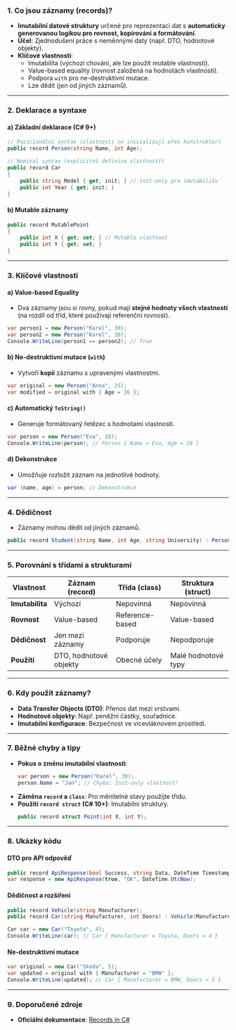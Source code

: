 
### **1. Co jsou záznamy (records)?**

- **Imutabilní datové struktury** určené pro reprezentaci dat s **automaticky generovanou logikou pro rovnost, kopírování a formátování**.
- **Účel**: Zjednodušení práce s neměnnými daty (např. DTO, hodnotové objekty).
- **Klíčové vlastnosti**:
  - Imutabilita (výchozí chování, ale lze použít mutable vlastnosti).
  - Value-based equality (rovnost založená na hodnotách vlastností).
  - Podpora `with` pro ne-destruktivní mutace.
  - Lze dědit (jen od jiných záznamů).

---

### **2. Deklarace a syntaxe**

#### **a) Základní deklarace (C# 9+)**  

```csharp
// Pozicionální syntax (vlastnosti se inicializují přes konstruktor)
public record Person(string Name, int Age);

// Nominal syntax (explicitní definice vlastností)
public record Car 
{
    public string Model { get; init; } // init-only pro imutabilitu
    public int Year { get; init; }
}
```

#### **b) Mutable záznamy**  

```csharp
public record MutablePoint 
{
    public int X { get; set; } // Mutable vlastnost
    public int Y { get; set; }
}
```

---

### **3. Klíčové vlastnosti**

#### **a) Value-based Equality**  

- Dva záznamy jsou si rovny, pokud mají **stejné hodnoty všech vlastností** (na rozdíl od tříd, které používají referenční rovnost).  
```csharp
var person1 = new Person("Karel", 30);
var person2 = new Person("Karel", 30);
Console.WriteLine(person1 == person2); // True
```

#### **b) Ne-destruktivní mutace (`with`)**  

- Vytvoří **kopii** záznamu s upravenými vlastnostmi.  
```csharp
var original = new Person("Anna", 25);
var modified = original with { Age = 26 };
```

#### **c) Automatický `ToString()`**  

- Generuje formátovaný řetězec s hodnotami vlastností.  
```csharp
var person = new Person("Eva", 28);
Console.WriteLine(person); // Person { Name = Eva, Age = 28 }
```

#### **d) Dekonstrukce**  

- Umožňuje rozložit záznam na jednotlivé hodnoty.  
```csharp
var (name, age) = person; // Dekonstrukce
```

---

### **4. Dědičnost**

- Záznamy mohou dědit od jiných záznamů.  
```csharp
public record Student(string Name, int Age, string University) : Person(Name, Age);
```

---

### **5. Porovnání s třídami a strukturami**

| **Vlastnost**          | **Záznam (record)**       | **Třída (class)**        | **Struktura (struct)**     |  
|-------------------------|---------------------------|--------------------------|----------------------------|  
| **Imutabilita**         | Výchozí                   | Nepovinná                | Nepovinná                  |  
| **Rovnost**             | Value-based               | Reference-based          | Value-based                |  
| **Dědičnost**           | Jen mezi záznamy          | Podporuje                | Nepodporuje                |  
| **Použití**             | DTO, hodnotové objekty    | Obecné účely             | Malé hodnotové typy        |  

---

### **6. Kdy použít záznamy?**

- **Data Transfer Objects (DTO)**: Přenos dat mezi vrstvami.  
- **Hodnotové objekty**: Např. peněžní částky, souřadnice.  
- **Imutabilní konfigurace**: Bezpečnost ve vícevláknovém prostředí.  

---

### **7. Běžné chyby a tipy**

- **Pokus o změnu imutabilní vlastnosti**:
  ```csharp
  var person = new Person("Karel", 30);
  person.Name = "Jan"; // Chyba: Init-only vlastnost!
  ```
- **Záměna `record` a `class`**: Pro měnitelné stavy použijte třídu.  
- **Použití `record struct` (C# 10+)**: Imutabilní struktury.  
  ```csharp
  public record struct Point(int X, int Y);
  ```

---

### **8. Ukázky kódu**

#### **DTO pro API odpověď**

```csharp
public record ApiResponse(bool Success, string Data, DateTime Timestamp);
var response = new ApiResponse(true, "OK", DateTime.UtcNow);
```

#### **Dědičnost a rozšíření**

```csharp
public record Vehicle(string Manufacturer);
public record Car(string Manufacturer, int Doors) : Vehicle(Manufacturer);

Car car = new Car("Toyota", 4);
Console.WriteLine(car); // Car { Manufacturer = Toyota, Doors = 4 }
```

#### **Ne-destruktivní mutace**

```csharp
var original = new Car("Skoda", 5);
var updated = original with { Manufacturer = "BMW" };
Console.WriteLine(updated); // Car { Manufacturer = BMW, Doors = 5 }
```

---

### **9. Doporučené zdroje**

- **Oficiální dokumentace**: [Records in C#](https://learn.microsoft.com/cs-cz/dotnet/csharp/language-reference/builtin-types/record)
